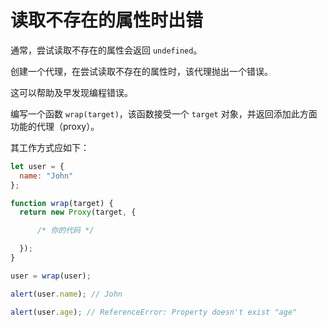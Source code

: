 # 读取不存在的属性时出错

通常，尝试读取不存在的属性会返回 `undefined`。

创建一个代理，在尝试读取不存在的属性时，该代理抛出一个错误。

这可以帮助及早发现编程错误。

编写一个函数 `wrap(target)`，该函数接受一个 `target` 对象，并返回添加此方面功能的代理（proxy）。

其工作方式应如下：

```js
let user = {
  name: "John"
};

function wrap(target) {
  return new Proxy(target, {

      /* 你的代码 */

  });
}

user = wrap(user);

alert(user.name); // John

alert(user.age); // ReferenceError: Property doesn't exist "age"

```
